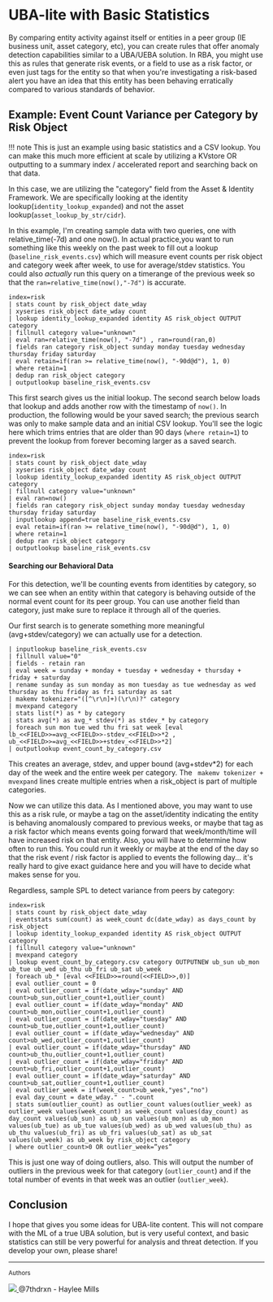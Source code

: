 # UBA-lite with Basic Statistics

By comparing entity activity against itself or entities in a peer group (IE business unit, asset category, etc), you can create rules that offer anomaly detection capabilities similar to a UBA/UEBA solution. In RBA, you might use this as rules that generate risk events, or a field to use as a risk factor, or even just tags for the entity so that when you're investigating a risk-based alert you have an idea that this entity has been behaving erratically compared to various standards of behavior.

## Example: Event Count Variance per Category by Risk Object

!!! note
    This is just an example using basic statistics and a CSV lookup. You can make this much more efficient at scale by utilizing a KVstore OR outputting to a summary index / accelerated report and searching back on that data.

In this case, we are utilizing the "category" field from the Asset & Identity Framework. We are specifically looking at the identity lookup(`identity_lookup_expanded`) and not the asset lookup(`asset_lookup_by_str/cidr`).

In this example, I'm creating sample data with two queries, one with relative_time(-7d) and one now(). In actual practice,you want to run something like this weekly on the past week to fill out a lookup (`baseline_risk_events.csv`) which will measure event counts per risk object and category week after week, to use for average/stdev statistics. You could also *actually* run this query on a timerange of the previous week so that the `ran=relative_time(now(),"-7d")` is accurate.

```shell linenums="1"
index=risk
| stats count by risk_object date_wday
| xyseries risk_object date_wday count
| lookup identity_lookup_expanded identity AS risk_object OUTPUT category
| fillnull category value="unknown"
| eval ran=relative_time(now(), "-7d") , ran=round(ran,0)
| fields ran category risk_object sunday monday tuesday wednesday thursday friday saturday
| eval retain=if(ran >= relative_time(now(), "-90d@d"), 1, 0)
| where retain=1
| dedup ran risk_object category
| outputlookup baseline_risk_events.csv
```

This first search gives us the initial lookup. The second search below loads that lookup and adds another row with the timestamp of `now()`. In production, the following would be your saved search; the previous search was only to make sample data and an initial CSV lookup. You'll see the logic here which trims entries that are older than 90 days (`where retain=1`) to prevent the lookup from forever becoming larger as a saved search.

```shell linenums="1"
index=risk
| stats count by risk_object date_wday
| xyseries risk_object date_wday count
| lookup identity_lookup_expanded identity AS risk_object OUTPUT category
| fillnull category value="unknown"
| eval ran=now()
| fields ran category risk_object sunday monday tuesday wednesday thursday friday saturday
| inputlookup append=true baseline_risk_events.csv
| eval retain=if(ran >= relative_time(now(), "-90d@d"), 1, 0)
| where retain=1
| dedup ran risk_object category
| outputlookup baseline_risk_events.csv
```

#### Searching our Behavioral Data

For this detection, we'll be counting events from identities by category, so we can see when an entity within that category is behaving outside of the normal event count for its peer group. You can use another field than category, just make sure to replace it through all of the queries.

Our first search is to generate something more meaningful (avg+stdev/category) we can actually use for a detection.

```shell linenums="1"
| inputlookup baseline_risk_events.csv
| fillnull value="0"
| fields - retain ran
| eval week = sunday + monday + tuesday + wednesday + thursday + friday + saturday
| rename sunday as sun monday as mon tuesday as tue wednesday as wed thursday as thu friday as fri saturday as sat
| makemv tokenizer="([^\r\n]+)(\r\n)?" category
| mvexpand category
| stats list(*) as * by category
| stats avg(*) as avg_* stdev(*) as stdev_* by category
| foreach sun mon tue wed thu fri sat week [eval lb_<<FIELD>>=avg_<<FIELD>>-stdev_<<FIELD>>*2 , ub_<<FIELD>>=avg_<<FIELD>>+stdev_<<FIELD>>*2]
| outputlookup event_count_by_category.csv
```

This creates an average, stdev, and upper bound (avg+stdev*2) for each day of the week and the entire week per category. The ` makemv tokenizer + mvexpand` lines create multiple entries when a risk_object is part of multiple categories.

Now we can utilize this data. As I mentioned above, you may want to use this as a risk rule, or maybe a tag on the asset/identity indicating the entity is behaving anomalously compared to previous weeks, or maybe that tag as a risk factor which means events going forward that week/month/time will have increased risk on that entity. Also, you will have to determine how often to run this. You could run it weekly or maybe at the end of the day so that the risk event / risk factor is applied to events the following day... it's really hard to give exact guidance here and you will have to decide what makes sense for you.

Regardless, sample SPL to detect variance from peers by category:

```shell linenums="1"
index=risk
| stats count by risk_object date_wday
| eventstats sum(count) as week_count dc(date_wday) as days_count by risk_object
| lookup identity_lookup_expanded identity AS risk_object OUTPUT category
| fillnull category value="unknown"
| mvexpand category
| lookup event_count_by_category.csv category OUTPUTNEW ub_sun ub_mon ub_tue ub_wed ub_thu ub_fri ub_sat ub_week
| foreach ub_* [eval <<FIELD>>=round(<<FIELD>>,0)]
| eval outlier_count = 0
| eval outlier_count = if(date_wday="sunday" AND count>ub_sun,outlier_count+1,outlier_count)
| eval outlier_count = if(date_wday="monday" AND count>ub_mon,outlier_count+1,outlier_count)
| eval outlier_count = if(date_wday="tuesday" AND count>ub_tue,outlier_count+1,outlier_count)
| eval outlier_count = if(date_wday="wednesday" AND count>ub_wed,outlier_count+1,outlier_count)
| eval outlier_count = if(date_wday="thursday" AND count>ub_thu,outlier_count+1,outlier_count)
| eval outlier_count = if(date_wday="friday" AND count>ub_fri,outlier_count+1,outlier_count)
| eval outlier_count = if(date_wday="saturday" AND count>ub_sat,outlier_count+1,outlier_count)
| eval outlier_week = if(week_count>ub_week,"yes","no")
| eval day_count = date_wday." - ".count
| stats sum(outlier_count) as outlier_count values(outlier_week) as outlier_week values(week_count) as week_count values(day_count) as day_count values(ub_sun) as ub_sun values(ub_mon) as ub_mon values(ub_tue) as ub_tue values(ub_wed) as ub_wed values(ub_thu) as ub_thu values(ub_fri) as ub_fri values(ub_sat) as ub_sat values(ub_week) as ub_week by risk_object category
| where outlier_count>0 OR outlier_week=”yes”
```

This is just one way of doing outliers, also. This will output the number of outliers in the previous week for that category (`outlier_count`) and if the total number of events in that week was an outlier (`outlier_week`).

## Conclusion

I hope that gives you some ideas for UBA-lite content. This will not compare with the ML of a true UBA solution, but is very useful context, and basic statistics can still be very powerful for analysis and threat detection. If you develop your own, please share!

---
<small>Authors</small>

<div class="zts-tooltip">
    <a class="zts-author" href="../../contributing/contributors" target="_blank" alt="7thdrxn - Haylee Mills">
        <img class="github-avatar" src="https://avatars.githubusercontent.com/u/12771156?v=4){ class="github-avatar"/>
    </a>
    <span class="zts-tooltip-text">@7thdrxn - Haylee Mills</span>
</div>
